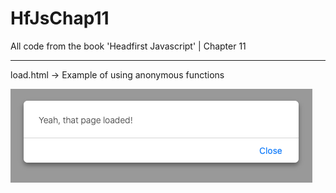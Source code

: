 # HfJsChap11

All code from the book 'Headfirst Javascript' | Chapter 11

__________________________________________________________

load.html -> Example of using anonymous functions

![load html image](load.png)